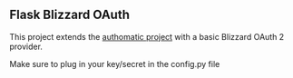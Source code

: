 ## Flask Blizzard OAuth

This project extends the [authomatic project](http://peterhudec.com/authomatic/) with a basic Blizzard OAuth 2 provider.

Make sure to plug in your key/secret in the config.py file